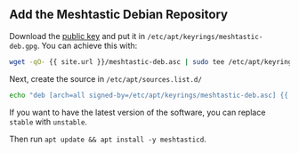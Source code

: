 ## Add the Meshtastic Debian Repository

Download the [public key](meshtastic-deb.gpg) and put it in
`/etc/apt/keyrings/meshtastic-deb.gpg`. You can achieve this with:

```bash
wget -qO- {{ site.url }}/meshtastic-deb.asc | sudo tee /etc/apt/keyrings/meshtastic-deb.asc >/dev/null
```

Next, create the source in `/etc/apt/sources.list.d/`

```bash
echo "deb [arch=all signed-by=/etc/apt/keyrings/meshtastic-deb.asc] {{ site.url }}/deb stable main" | sudo tee /etc/apt/sources.list.d/meshtastic-deb.list >/dev/null
```

If you want to have the latest version of the software, you can replace `stable` with `unstable`.

Then run `apt update && apt install -y meshtasticd`.
